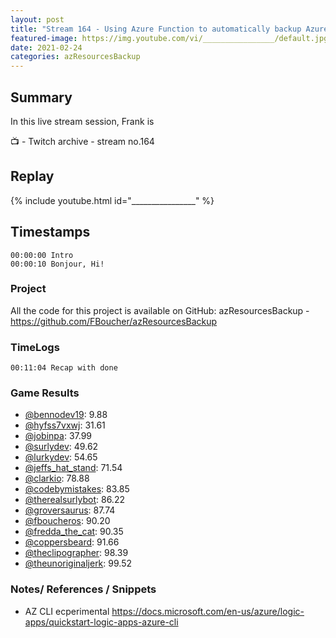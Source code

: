 ```yaml
---
layout: post
title: "Stream 164 - Using Azure Function to automatically backup Azure resources"
featured-image: https://img.youtube.com/vi/________________/default.jpg
date: 2021-02-24
categories: azResourcesBackup
---
```


## Summary

In this live stream session, Frank is 

📺 - Twitch archive - stream no.164

## Replay

{% include youtube.html id="________________" %}
<br/><!--more-->


## Timestamps

    00:00:00 Intro
    00:00:10 Bonjour, Hi!



### Project

All the code for this project is available on GitHub: azResourcesBackup - https://github.com/FBoucher/azResourcesBackup

### TimeLogs

    00:11:04 Recap with done

### Game Results

- [@bennodev19](https://www.twitch.tv/bennodev19): 9.88
- [@hyfss7vxwj](https://www.twitch.tv/hyfss7vxwj): 31.61
- [@jobinpa](https://www.twitch.tv/jobinpa): 37.99
- [@surlydev](https://www.twitch.tv/surlydev): 49.62
- [@lurkydev](https://www.twitch.tv/lurkydev): 54.65
- [@jeffs_hat_stand](https://www.twitch.tv/jeffs_hat_stand): 71.54
- [@clarkio](https://www.twitch.tv/clarkio): 78.88
- [@codebymistakes](https://www.twitch.tv/codebymistakes): 83.85
- [@therealsurlybot](https://www.twitch.tv/therealsurlybot): 86.22
- [@groversaurus](https://www.twitch.tv/groversaurus): 87.74
- [@fboucheros](https://www.twitch.tv/fboucheros): 90.20
- [@fredda_the_cat](https://www.twitch.tv/fredda_the_cat): 90.35
- [@coppersbeard](https://www.twitch.tv/coppersbeard): 91.66
- [@theclipographer](https://www.twitch.tv/theclipographer): 98.39
- [@theunoriginaljerk](https://www.twitch.tv/theunoriginaljerk): 99.52

### Notes/ References / Snippets

- AZ CLI ecperimental https://docs.microsoft.com/en-us/azure/logic-apps/quickstart-logic-apps-azure-cli

